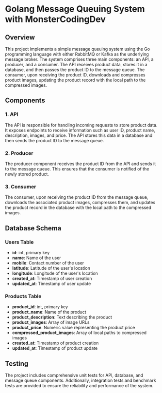 # Golang Message Queuing System with MonsterCodingDev

## Overview

This project implements a simple message queuing system using the Go programming language with either RabbitMQ or Kafka as the underlying message broker. The system comprises three main components: an API, a producer, and a consumer. The API receives product data, stores it in a database, and then passes the product ID to the message queue. The consumer, upon receiving the product ID, downloads and compresses product images, updating the product record with the local path to the compressed images.



## Components


### 1. API

The API is responsible for handling incoming requests to store product data. It exposes endpoints to receive information such as user ID, product name, description, images, and price. The API stores this data in a database and then sends the product ID to the message queue.

### 2. Producer

The producer component receives the product ID from the API and sends it to the message queue. This ensures that the consumer is notified of the newly stored product.

### 3. Consumer

The consumer, upon receiving the product ID from the message queue, downloads the associated product images, compresses them, and updates the product record in the database with the local path to the compressed images.

## Database Schema

### Users Table

- **id**: int, primary key
- **name**: Name of the user
- **mobile**: Contact number of the user
- **latitude**: Latitude of the user's location
- **longitude**: Longitude of the user's location
- **created_at**: Timestamp of user creation
- **updated_at**: Timestamp of user update

### Products Table

- **product_id**: int, primary key
- **product_name**: Name of the product
- **product_description**: Text describing the product
- **product_images**: Array of image URLs
- **product_price**: Numeric value representing the product price
- **compressed_product_images**: Array of local paths to compressed images
- **created_at**: Timestamp of product creation
- **updated_at**: Timestamp of product update

## Testing

The project includes comprehensive unit tests for API, database, and message queue components. Additionally, integration tests and benchmark tests are provided to ensure the reliability and performance of the system.

